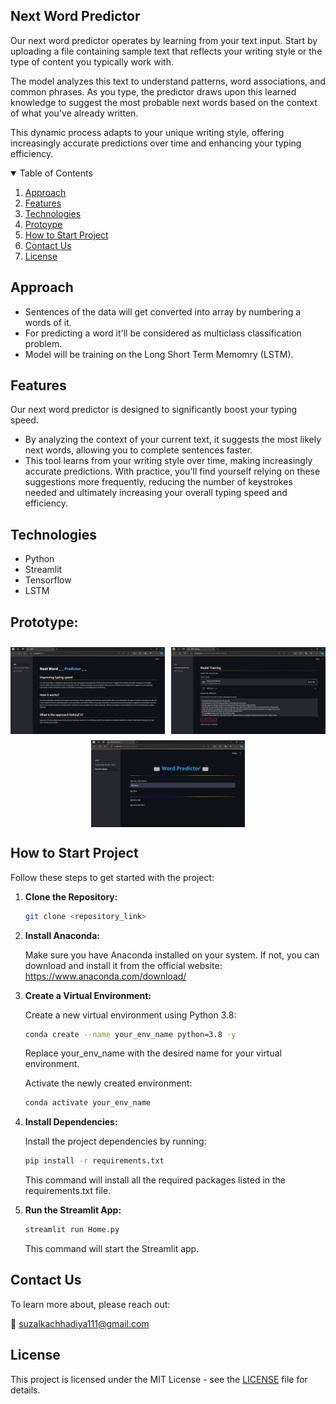 ## Next Word Predictor

Our next word predictor operates by learning from your text input. Start by uploading a file containing sample text that reflects your writing style or the type of content you typically work with. 

The model analyzes this text to understand patterns, word associations, and common phrases. As you type, the predictor draws upon this learned knowledge to suggest the most probable next words based on the context of what you've already written. 

This dynamic process adapts to your unique writing style, offering increasingly accurate predictions over time and enhancing your typing efficiency.

<details open="open">
  <summary>Table of Contents</summary>
  <ol>
    <li>
      <a href="#Approach">Approach</a>
    </li>
    <li>
      <a href="#Features">Features</a>
    </li>
    <li>
      <a href="#Technologies">Technologies</a>
    </li>
    <li>
      <a href="#Prototype">Protoype</a>
    </li>
    <li>
	    <a href = "#How-to-Start-Project">How to Start Project</a>
    </li>
    <li>
	    <a href = "#Contact-Us">Contact Us</a>
    </li>
    <li>
	    <a href = "#License">License</a>
    </li>
  </ol>
</details>

## Approach
- Sentences of the data will get converted into array by numbering a words of it. 
- For predicting a word it'll be considered as multiclass classification problem. 
- Model will be training on the Long Short Term Memomry (LSTM).


## Features
Our next word predictor is designed to significantly boost your typing speed. 
- By analyzing the context of your current text, it suggests the most likely next words, allowing you to complete sentences faster. 
- This tool learns from your writing style over time, making increasingly accurate predictions. With practice, you'll find yourself relying on these suggestions more frequently, reducing the number of keystrokes needed and ultimately increasing your overall typing speed and efficiency.

## Technologies
- Python
- Streamlit
- Tensorflow
- LSTM

## Prototype:

<div style="display:flex; flex-wrap:wrap; gap:2%; justify-content:center;">
<img style="width:49%; margin-top:10px;" src="./assets/1.png">
<img style="width:49%; margin-top:10px;" src="./assets/2.png">
<img style="width:49%; margin-top:10px;" src="./assets/3.png">
</div>

## How to Start Project

Follow these steps to get started with the project:

1. **Clone the Repository:**
   ```bash
   git clone <repository_link>
   ```
2. **Install Anaconda:**
   
   Make sure you have Anaconda installed on your system. If not, you can download and install it from the official website: https://www.anaconda.com/download/
   
4. **Create a Virtual Environment:**
   
   Create a new virtual environment using Python 3.8:

   ```bash
   conda create --name your_env_name python=3.8 -y
   ```
   Replace your_env_name with the desired name for your virtual environment.
   
   Activate the newly created environment:
   ```bash
   conda activate your_env_name
   ```
5. **Install Dependencies:**
   
   Install the project dependencies by running:
   ```bash
   pip install -r requirements.txt
   ```
   This command will install all the required packages listed in the requirements.txt file.

7. **Run the Streamlit App:**
   ```bash
   streamlit run Home.py
   ```
   This command will start the Streamlit app.

## Contact Us

To learn more about, please reach out:

📧 suzalkachhadiya111@gmail.com

## License

This project is licensed under the MIT License - see the [LICENSE](LICENSE) file for details.
